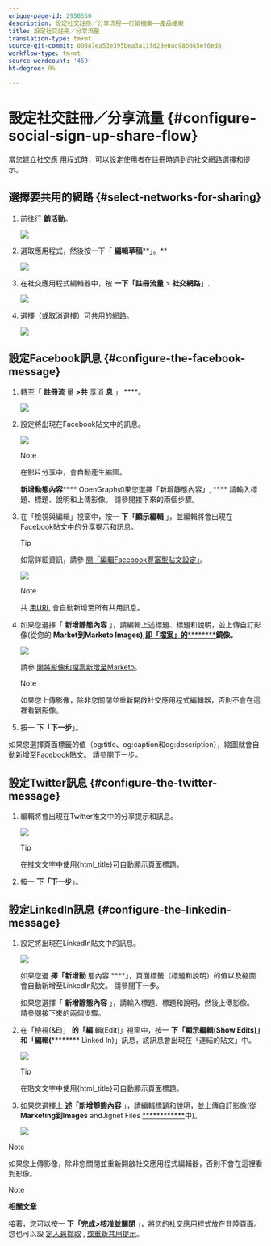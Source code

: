 ```yaml
---
unique-page-id: 2950530
description: 設定社交註冊／分享流程——行銷檔案——產品檔案
title: 設定社交註冊／分享流量
translation-type: tm+mt
source-git-commit: 00887ea53e395bea3a11fd28e0ac98b085ef6ed8
workflow-type: tm+mt
source-wordcount: '459'
ht-degree: 0%

---
```



# 設定社交註冊／分享流量 {#configure-social-sign-up-share-flow}

當您建立社交應 [用程式時](http://docs.marketo.com/display/docs/social)，可以設定使用者在註冊時遇到的社交網路選擇和提示。

## 選擇要共用的網路 {#select-networks-for-sharing}

1. 前往行 **銷活動**。

   ![](assets/ma-1.png)

1. 選取應用程式，然後按一下「 **編輯草稿****」。**

   ![](assets/image2014-9-22-13-3a57-3a43.png)

1. 在社交應用程式編輯器中，按 **一下「註冊流量** > **社交網路**」**.**

   ![](assets/three.png)

1. 選擇（或取消選擇）可共用的網路。

   ![](assets/four.png)

## 設定Facebook訊息 {#configure-the-facebook-message}

1. 轉至「 **註冊流** 量 **>共** 享消 **息** 」 ****。

   ![](assets/five.png)

1. 設定將出現在Facebook貼文中的訊息。

   ![](assets/image2014-9-22-13-3a58-3a54.png)

   >[!NOTE]
   >
   >在影片分享中，會自動產生縮圖。

   **新增動態內容****** OpenGraph如果您選擇「新增靜態內容」, **** 請輸入標題、標題、說明和上傳影像。 請參閱接下來的兩個步驟。

1. 在「檢視與編輯」視窗中，按一 **下「顯示編輯** 」，並編輯將會出現在Facebook貼文中的分享提示和訊息。

   >[!TIP]
   >
   >如需詳細資訊，請參 [閱「編輯Facebook豐富型貼文設定」](../../../../product-docs/demand-generation/facebook/edit-facebook-rich-post-settings.md)。

   ![](assets/image2014-9-22-13-3a59-3a57.png)

   >[!NOTE]
   >
   >共 [用URL](../../../../product-docs/demand-generation/social/social-functions/choose-the-share-url-for-a-social-app.md) 會自動新增至所有共用訊息。

1. 如果您選擇「 **新增靜態內容** 」，請編輯上述標題、標題和說明，並上傳自訂影像(從您的 **Market到Marketo Images),**[**即「檔案」的**********](../../../../product-docs/demand-generation/images-and-files/add-images-and-files-to-marketo.md)**鏡像。**

   ![](assets/image2014-9-22-14-3a1-3a11.png)

   請參 [閱將影像和檔案新增至Marketo](../../../../product-docs/demand-generation/images-and-files/add-images-and-files-to-marketo.md)。

   >[!NOTE]
   >
   >如果您上傳影像，除非您關閉並重新開啟社交應用程式編輯器，否則不會在這裡看到影像。

1. 按一 **下「下一步**」。

如果您選擇頁面標籤的值（og:title、og:caption和og:description），縮圖就會自動新增至Facebook貼文。 請參閱下一步。

## 設定Twitter訊息 {#configure-the-twitter-message}

1. 編輯將會出現在Twitter推文中的分享提示和訊息。

   ![](assets/image2014-9-22-14-3a2-3a31.png)

   >[!TIP]
   >
   >在推文文字中使用{html_title}可自動顯示頁面標題。

1. 按一 **下「下一步**」。

## 設定LinkedIn訊息 {#configure-the-linkedin-message}

1. 設定將出現在LinkedIn貼文中的訊息。

   ![](assets/image2014-9-22-14-3a3-3a8.png)

   如果您選 **擇「新增動** 態內容 ****」，頁面標籤（標題和說明）的值以及縮圖會自動新增至LinkedIn貼文。 請參閱下一步。

   如果您選擇「 **新增靜態內容** 」，請輸入標題、標題和說明，然後上傳影像。 請參閱接下來的兩個步驟。

1. 在「檢視(&amp;E)」 **的「編** 輯(Edit)」視窗中，按一 **下「顯示編輯(Show Edits)」和「編輯(********** Linked In)」訊息，該訊息會出現在「連結的貼文」中。

   ![](assets/image2014-9-22-14-3a4-3a6.png)

   >[!TIP]
   >
   >在貼文文字中使用{html_title}可自動顯示頁面標題。

1. 如果您選擇上 **述「新增靜態內容** 」，請編輯標題和說明，並上傳自訂影像(從 **Marketing到Images** andJignet Files [************](../../../../product-docs/demand-generation/images-and-files/add-images-and-files-to-marketo.md)&#x200B;中)。

   ![](assets/image2014-9-22-13-3a55-3a17.png)

>[!NOTE]
>
>如果您上傳影像，除非您關閉並重新開啟社交應用程式編輯器，否則不會在這裡看到影像。

>[!NOTE]
>
>**相關文章**
>
>接著，您可以按一 **下「完成>核准並關閉** 」，將您的社交應用程式放在登陸頁面。 您也可以設 [定人員擷取](configure-person-capture-for-a-social-app.md) , [或重新共用提示](configure-re-share-email-and-prompt-for-a-social-app.md)。

